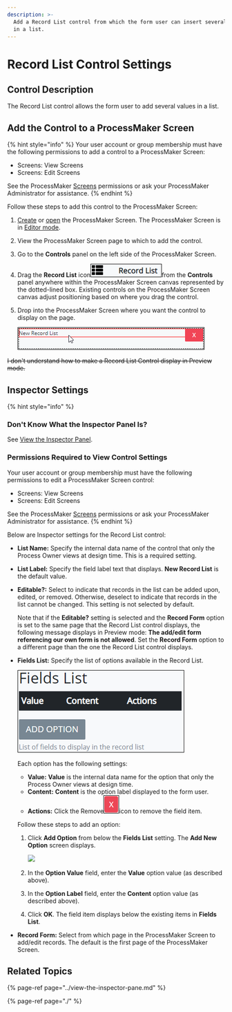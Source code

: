 ```yaml
---
description: >-
  Add a Record List control from which the form user can insert several values
  in a list.
---
```


# Record List Control Settings

## Control Description <a id="control-description"></a>

The Record List control allows the form user to add several values in a list.

## Add the Control to a ProcessMaker Screen <a id="add-the-control-to-a-processmaker-screen"></a>

{% hint style="info" %}
Your user account or group membership must have the following permissions to add a control to a ProcessMaker Screen:

* Screens: View Screens
* Screens: Edit Screens

See the ProcessMaker [Screens](../../../../processmaker-administration/permission-descriptions-for-users-and-groups.md#screens) permissions or ask your ProcessMaker Administrator for assistance.
{% endhint %}

Follow these steps to add this control to the ProcessMaker Screen:

1. [Create](../../create-a-new-form.md) or [open](../../manage-forms/view-all-forms.md) the ProcessMaker Screen. The ProcessMaker Screen is in [Editor mode](../screens-builder-modes.md#editor-mode).
2. View the ProcessMaker Screen page to which to add the control.
3. Go to the **Controls** panel on the left side of the ProcessMaker Screen.
4. Drag the **Record List** icon![](../../../../.gitbook/assets/record-list-control-screens-builder-processes.png)from the **Controls** panel anywhere within the ProcessMaker Screen canvas represented by the dotted-lined box. Existing controls on the ProcessMaker Screen canvas adjust positioning based on where you drag the control.
5. Drop into the ProcessMaker Screen where you want the control to display on the page.

   ![](../../../../.gitbook/assets/record-list-control-placed-screens-builder-processes.png)

~~I don't understand how to make a Record List Control display in Preview mode.~~

## Inspector Settings <a id="inspector-settings"></a>

{% hint style="info" %}
### Don't Know What the Inspector Panel Is?

See [View the Inspector Panel](../view-the-inspector-pane.md).

### Permissions Required to View Control Settings

Your user account or group membership must have the following permissions to edit a ProcessMaker Screen control:

* Screens: View Screens
* Screens: Edit Screens

See the ProcessMaker [Screens](../../../../processmaker-administration/permission-descriptions-for-users-and-groups.md#screens) permissions or ask your ProcessMaker Administrator for assistance.
{% endhint %}

Below are Inspector settings for the Record List control:

* **List Name:** Specify the internal data name of the control that only the Process Owner views at design time. This is a required setting.
* **List Label:** Specify the field label text that displays. **New Record List** is the default value.
* **Editable?:** Select to indicate that records in the list can be added upon, edited, or removed. Otherwise, deselect to indicate that records in the list cannot be changed. This setting is not selected by default.

  Note that if the **Editable?** setting is selected and the **Record Form** option is set to the same page that the Record List control displays, the following message displays in Preview mode: **The add/edit form referencing our own form is not allowed**. Set the **Record Form** option to a different page than the one the Record List control displays.

* **Fields List:** Specify the list of options available in the Record List.  

  ![](../../../../.gitbook/assets/fields-list-option-record-list-control-screens-builder-processes.png)

  Each option has the following settings:

  * **Value:** **Value** is the internal data name for the option that only the Process Owner views at design time.
  * **Content:** **Content** is the option label displayed to the form user.
  * **Actions:** Click the Remove![](../../../../.gitbook/assets/options-list-delete-option-icon-screens-builder-processes.png)icon to remove the field item.

  Follow these steps to add an option:

  1. Click **Add Option** from below the **Fields List** setting. The **Add New Option** screen displays.

     ​![](https://firebasestorage.googleapis.com/v0/b/gitbook-28427.appspot.com/o/assets%2F-LJ0aNaVW1m7sNsxVJLV%2F-LRh9g3GQGcB5CtncSF-%2F-LRhGwUGe2CECm6rxBfP%2FAdd%20New%20Option%20Screen%20Screen%20Builder%20-%20Processes.png?alt=media&token=3f36252b-6f82-44b7-aef3-bab793d1e6e2)​

  2. In the **Option Value** field, enter the **Value** option value \(as described above\).
  3. In the **Option Label** field, enter the **Content** option value \(as described above\).
  4. Click **OK**. The field item displays below the existing items in **Fields List**.

* **Record Form:** Select from which page in the ProcessMaker Screen to add/edit records. The default is the first page of the ProcessMaker Screen.

## Related Topics <a id="related-topics"></a>

{% page-ref page="../view-the-inspector-pane.md" %}

{% page-ref page="./" %}

